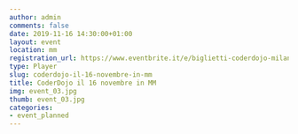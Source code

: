 ```yaml
---
author: admin
comments: false
date: 2019-11-16 14:30:00+01:00
layout: event
location: mm
registration_url: https://www.eventbrite.it/e/biglietti-coderdojo-milano-mm-centrale-dellacqua-di-milano-79969333429
type: Player
slug: coderdojo-il-16-novembre-in-mm
title: CoderDojo il 16 novembre in MM
img: event_03.jpg
thumb: event_03.jpg
categories:
- event_planned
---
```

